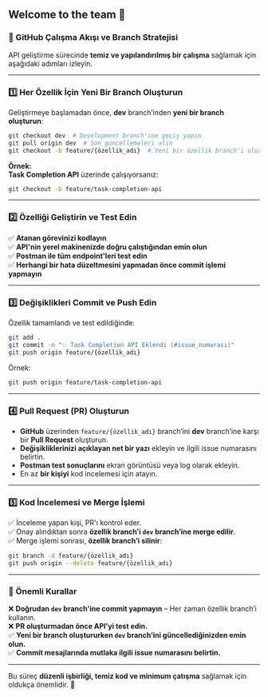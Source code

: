 ##  Welcome to the team 🙌 


### **📌 GitHub Çalışma Akışı ve Branch Stratejisi**

API geliştirme sürecinde **temiz ve yapılandırılmış bir çalışma** sağlamak için aşağıdaki adımları izleyin.

---

### **1️⃣ Her Özellik İçin Yeni Bir Branch Oluşturun**  
Geliştirmeye başlamadan önce, **dev** branch’inden **yeni bir branch oluşturun**:

```bash
git checkout dev  # Development branch'ine geçiş yapın
git pull origin dev  # Son güncellemeleri alın
git checkout -b feature/{özellik_adı}  # Yeni bir özellik branch'i oluşturun
```

**Örnek:**  
**Task Completion API** üzerinde çalışıyorsanız:  
```bash
git checkout -b feature/task-completion-api
```

---

### **2️⃣ Özelliği Geliştirin ve Test Edin**  
✅ **Atanan görevinizi kodlayın**  
✅ **API'nin yerel makinenizde doğru çalıştığından emin olun**  
✅ **Postman ile tüm endpoint'leri test edin**  
✅ **Herhangi bir hata düzeltmesini yapmadan önce commit işlemi yapmayın**  

---

### **3️⃣ Değişiklikleri Commit ve Push Edin**  
Özellik tamamlandı ve test edildiğinde:  

```bash
git add .
git commit -m "✨ Task Completion API Eklendi (#issue_numarası)"
git push origin feature/{özellik_adı}
```

Örnek:  
```bash
git push origin feature/task-completion-api
```

---

### **4️⃣ Pull Request (PR) Oluşturun**  
- **GitHub** üzerinden `feature/{özellik_adı}` branch’ini **dev** branch’ine karşı bir **Pull Request** oluşturun.  
- **Değişikliklerinizi açıklayan net bir yazı** ekleyin ve ilgili issue numarasını belirtin.  
- **Postman test sonuçlarını** ekran görüntüsü veya log olarak ekleyin.  
- En az **bir kişiyi** kod incelemesi için atayın.

---

### **5️⃣ Kod İncelemesi ve Merge İşlemi**  
✅ İnceleme yapan kişi, PR'ı kontrol eder.  
✅ Onay alındıktan sonra **özellik branch’i `dev` branch’ine merge edilir**.  
✅ Merge işlemi sonrası, **özellik branch’i silinir**:  

```bash
git branch -d feature/{özellik_adı}
git push origin --delete feature/{özellik_adı}
```

---

### **🚨 Önemli Kurallar**  
❌ **Doğrudan `dev` branch'ine commit yapmayın** – Her zaman özellik branch’i kullanın.  
❌ **PR oluşturmadan önce API’yi test edin.**  
✅ **Yeni bir branch oluştururken `dev` branch’ini güncellediğinizden emin olun.**  
✅ **Commit mesajlarında mutlaka ilgili issue numarasını belirtin.**  

---

Bu süreç **düzenli işbirliği, temiz kod ve minimum çatışma** sağlamak için oldukça önemlidir. 🚀

